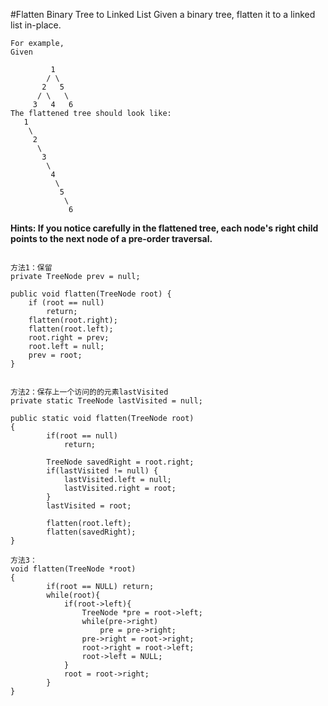 #Flatten Binary Tree to Linked List
Given a binary tree, flatten it to a linked list in-place.


```
For example,
Given

         1
        / \
       2   5
      / \   \
     3   4   6
The flattened tree should look like:
   1
    \
     2
      \
       3
        \
         4
          \
           5
            \
             6

```
**Hints:
If you notice carefully in the flattened tree, each node's right child points to the next node of a pre-order traversal.**




```

方法1：保留
private TreeNode prev = null;

public void flatten(TreeNode root) {
    if (root == null)
        return;
    flatten(root.right);
    flatten(root.left);
    root.right = prev;
    root.left = null;
    prev = root;
}


方法2：保存上一个访问的的元素lastVisited
private static TreeNode lastVisited = null;

public static void flatten(TreeNode root)
{
        if(root == null)
            return;
    
        TreeNode savedRight = root.right;
        if(lastVisited != null) {
            lastVisited.left = null;
            lastVisited.right = root;
        }
        lastVisited = root;
    
        flatten(root.left);
        flatten(savedRight);
}

方法3：
void flatten(TreeNode *root)
{
        if(root == NULL) return;  
		while(root){  
			if(root->left){  
				TreeNode *pre = root->left;  
				while(pre->right)  
					pre = pre->right;  
				pre->right = root->right;  
				root->right = root->left;  
				root->left = NULL;  
			}  
			root = root->right;  
		}  
}

```
